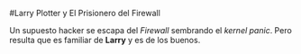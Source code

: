 #Larry Plotter y El Prisionero del Firewall

Un supuesto hacker se escapa del *Firewall* sembrando el *kernel panic*.
Pero resulta que es familiar de **Larry** y es de los buenos.
